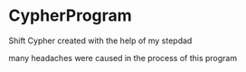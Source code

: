 # CypherProgram
Shift Cypher created with the help of my stepdad

many headaches were caused in the process of this program
